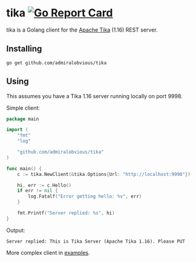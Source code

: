 # tika [![Go Report Card](https://goreportcard.com/badge/github.com/admiralobvious/tika)](https://goreportcard.com/report/github.com/admiralobvious/tika)

tika is a Golang client for the [Apache Tika](https://tika.apache.org/) (1.16) REST server.

## Installing
`go get github.com/admiralobvious/tika`

## Using
This assumes you have a Tika 1.16 server running locally on port 9998.

Simple client:

``` go
package main

import (
	"fmt"
	"log"

	"github.com/admiralobvious/tika"
)

func main() {
	c := tika.NewClient(&tika.Options{Url: "http://localhost:9998"})

	hi, err := c.Hello()
	if err != nil {
		log.Fatalf("Error getting hello: %v", err)
	}

	fmt.Printf("Server replied: %s", hi)
}

```

Output:
```
Server replied: This is Tika Server (Apache Tika 1.16). Please PUT
```

More complex client in [examples](examples).
